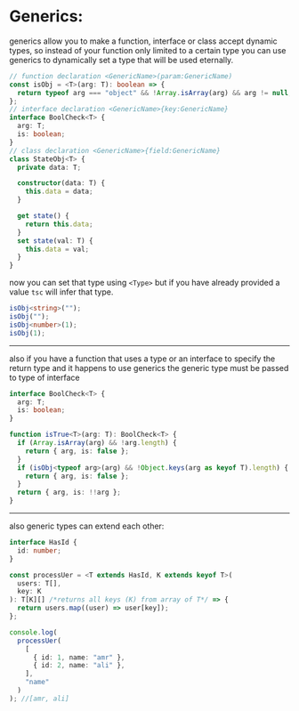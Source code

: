 # Generics:

generics allow you to make a function, interface or class accept dynamic types, so instead of your function only limited to a certain type you can use generics to dynamically set a type that will be used eternally.

```typescript
// function declaration <GenericName>(param:GenericName)
const isObj = <T>(arg: T): boolean => {
  return typeof arg === "object" && !Array.isArray(arg) && arg != null;
};
// interface declaration <GenericName>{key:GenericName}
interface BoolCheck<T> {
  arg: T;
  is: boolean;
}
// class declaration <GenericName>{field:GenericName}
class StateObj<T> {
  private data: T;

  constructor(data: T) {
    this.data = data;
  }

  get state() {
    return this.data;
  }
  set state(val: T) {
    this.data = val;
  }
}
```

now you can set that type using `<Type>` but if you have already provided a value `tsc` will infer that type.

```typescript
isObj<string>("");
isObj("");
isObj<number>(1);
isObj(1);
```

---

also if you have a function that uses a type or an interface to specify the return type and it happens to use generics the generic type must be passed to type of interface

```typescript
interface BoolCheck<T> {
  arg: T;
  is: boolean;
}

function isTrue<T>(arg: T): BoolCheck<T> {
  if (Array.isArray(arg) && !arg.length) {
    return { arg, is: false };
  }
  if (isObj<typeof arg>(arg) && !Object.keys(arg as keyof T).length) {
    return { arg, is: false };
  }
  return { arg, is: !!arg };
}
```

---

also generic types can extend each other:

```typescript
interface HasId {
  id: number;
}

const processUer = <T extends HasId, K extends keyof T>(
  users: T[],
  key: K
): T[K][] /*returns all keys (K) from array of T*/ => {
  return users.map((user) => user[key]);
};

console.log(
  processUer(
    [
      { id: 1, name: "amr" },
      { id: 2, name: "ali" },
    ],
    "name"
  )
); //[amr, ali]
```
